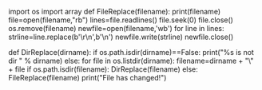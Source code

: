 import os
import array
def FileReplace(filename):
print(filename)
file=open(filename,"rb")
lines=file.readlines()
file.seek(0)
file.close()
os.remove(filename)
newfile=open(filename,'wb')
for line in lines:
strline=line.replace(b'\r\n',b'\n')
newfile.write(strline)
newfile.close()

def DirReplace(dirname):
if os.path.isdir(dirname)==False:
print("%s is not dir " % dirname)
else:
for file in os.listdir(dirname):
filename=dirname + "\\" + file
if os.path.isdir(filename):
DirReplace(filename)
else:
FileReplace(filename)
print("File has changed!")
